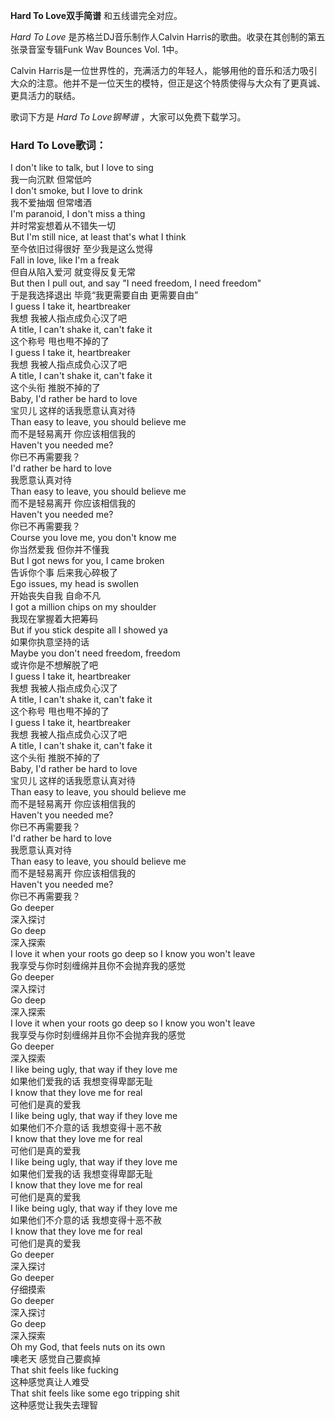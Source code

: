

**Hard To Love双手简谱** 和五线谱完全对应。

_Hard To Love_ 是苏格兰DJ音乐制作人Calvin Harris的歌曲。收录在其创制的第五张录音室专辑Funk Wav Bounces
Vol. 1中。

Calvin
Harris是一位世界性的，充满活力的年轻人，能够用他的音乐和活力吸引大众的注意。他并不是一位天生的模特，但正是这个特质使得与大众有了更真诚、更具活力的联结。

歌词下方是 _Hard To Love钢琴谱_ ，大家可以免费下载学习。

### Hard To Love歌词：

I don't like to talk, but I love to sing  
我一向沉默 但常低吟  
I don't smoke, but I love to drink  
我不爱抽烟 但常嗜酒  
I'm paranoid, I don't miss a thing  
并时常妄想着从不错失一切  
But I'm still nice, at least that's what I think  
至今依旧过得很好 至少我是这么觉得  
Fall in love, like I'm a freak  
但自从陷入爱河 就变得反复无常  
But then I pull out, and say "I need freedom, I need freedom"  
于是我选择退出 毕竟“我更需要自由 更需要自由”  
I guess I take it, heartbreaker  
我想 我被人指点成负心汉了吧  
A title, I can't shake it, can't fake it  
这个称号 甩也甩不掉的了  
I guess I take it, heartbreaker  
我想 我被人指点成负心汉了吧  
A title, I can't shake it, can't fake it  
这个头衔 推脱不掉的了  
Baby, I'd rather be hard to love  
宝贝儿 这样的话我愿意认真对待  
Than easy to leave, you should believe me  
而不是轻易离开 你应该相信我的  
Haven't you needed me?  
你已不再需要我？  
I'd rather be hard to love  
我愿意认真对待  
Than easy to leave, you should believe me  
而不是轻易离开 你应该相信我的  
Haven't you needed me?  
你已不再需要我？  
Course you love me, you don't know me  
你当然爱我 但你并不懂我  
But I got news for you, I came broken  
告诉你个事 后来我心碎极了  
Ego issues, my head is swollen  
开始丧失自我 自命不凡  
I got a million chips on my shoulder  
我现在掌握着大把筹码  
But if you stick despite all I showed ya  
如果你执意坚持的话  
Maybe you don't need freedom, freedom  
或许你是不想解脱了吧  
I guess I take it, heartbreaker  
我想 我被人指点成负心汉了  
A title, I can't shake it, can't fake it  
这个称号 甩也甩不掉的了  
I guess I take it, heartbreaker  
我想 我被人指点成负心汉了吧  
A title, I can't shake it, can't fake it  
这个头衔 推脱不掉的了  
Baby, I'd rather be hard to love  
宝贝儿 这样的话我愿意认真对待  
Than easy to leave, you should believe me  
而不是轻易离开 你应该相信我的  
Haven't you needed me?  
你已不再需要我？  
I'd rather be hard to love  
我愿意认真对待  
Than easy to leave, you should believe me  
而不是轻易离开 你应该相信我的  
Haven't you needed me?  
你已不再需要我？  
Go deeper  
深入探讨  
Go deep  
深入探索  
I love it when your roots go deep so I know you won't leave  
我享受与你时刻缠绵并且你不会抛弃我的感觉  
Go deeper  
深入探讨  
Go deep  
深入探索  
I love it when your roots go deep so I know you won't leave  
我享受与你时刻缠绵并且你不会抛弃我的感觉  
Go deeper  
深入探索  
I like being ugly, that way if they love me  
如果他们爱我的话 我想变得卑鄙无耻  
I know that they love me for real  
可他们是真的爱我  
I like being ugly, that way if they love me  
如果他们不介意的话 我想变得十恶不赦  
I know that they love me for real  
可他们是真的爱我  
I like being ugly, that way if they love me  
如果他们爱我的话 我想变得卑鄙无耻  
I know that they love me for real  
可他们是真的爱我  
I like being ugly, that way if they love me  
如果他们不介意的话 我想变得十恶不赦  
I know that they love me for real  
可他们是真的爱我  
Go deeper  
深入探讨  
Go deeper  
仔细摸索  
Go deeper  
深入探讨  
Go deep  
深入探索  
Oh my God, that feels nuts on its own  
噢老天 感觉自己要疯掉  
That shit feels like fucking  
这种感觉真让人难受  
That shit feels like some ego tripping shit  
这种感觉让我失去理智

